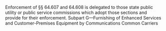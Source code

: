 Enforcement of §§ 64.607 and 64.608 is delegated to those state public utility or public service commissions which adopt those sections and provide for their enforcement. Subpart G—Furnishing of Enhanced Services and Customer-Premises Equipment by Communications Common Carriers

